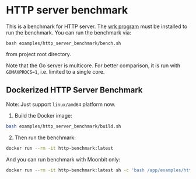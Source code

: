 # HTTP server benchmark

This is a benchmark for HTTP server.
The [wrk program](https://github.com/wg/wrk) must be installed to run the benchmark.
You can run the benchmark via:

```
bash examples/http_server_benchmark/bench.sh
```

from project root directory.

Note that the Go server is multicore.
For better comparison, it is run with `GOMAXPROCS=1`,
i.e. limited to a single core.


## Dockerized HTTP Server Benchmark

Note: Just support `linux/amd64` platform now.

1. Build the Docker image:

```bash
bash examples/http_server_benchmark/build.sh
```

2. Then run the benchmark:

```bash
docker run --rm -it http-benchmark:latest
```

And you can run benchmark with Moonbit only:

```bash
docker run --rm -it http-benchmark:latest sh -c 'bash /app/examples/http_server_benchmark/bench.sh --moonbit-only'
```
